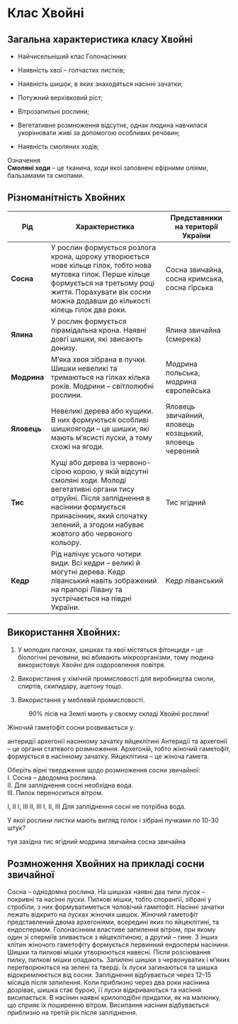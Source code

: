 # Клас Хвойні

## Загальна характеристика класу Хвойні


-   Найчисельніший клас Голонасінних

-   Наявність <span class="p1">хвої</span> – голчастих листків;

-   Наявність шишок, в яких знаходяться насінні зачатки;

-   Потужний верхівковий ріст;

-   Вітрозапильні рослини;

-   Вегетативне розмноження відсутнє, однак людина навчилася укорінювати живі за допомогою особливих речовин;

-   Наявність <span class="p1">смоляних ходів</span>;

<div class="eoz-wrap">
<span class="eoz">Означення</span>
<div class="eoz-text">
<b>Смолянi ходи</b> – це тканина, ходи якої заповненi ефiрними олiями, бальзамами та смолами.
</div>
</div>

## Різноманітність Хвойних

<table>
<thead>
<tr>
<th>Рiд</th>
<th>Характеристика</th>
<th>Представники на територiї України</th>
</tr>
</thead>
<tbody>
<tr>
<td><b>Сосна</b></td>
<td>У рослин формується розлога крона, щороку утворюється нове кільце гілок, тобто нова мутовка гілок. Перше кільце формується на третьому році життя. Порахувати вік сосни можна додавши до кількості кілець гілок два роки.</td>
<td>Сосна звичайна, сосна кримська, сосна гірська</td>
<tr>
<td><b>Ялина</b></td>
<td>У рослин формується пірамідальна крона. Наявні довгі шишки, які звисають донизу.</td>
<td>Ялина звичайна (смерека)</td>
</tr>
<tr>
<td><b>Модрина</b></td>
<td>М’яка хвоя зібрана в пучки. Шишки невеликі та тримаються на гілках кілька років. Модрини – світлолюбні рослини.</td>
<td>Модрина польська, модрина європейська</td>
</tr>
<tr>
<td><b>Яловець</b></td>
<td>Невеликі дерева або кущики. В них формуються особливі
шишкоягоди – це шишки, які мають м’ясисті луски, а тому схожі на ягоди.</td>
<td>Яловець звичайний, яловець козацький, яловець червоний</td>
</tr>
<tr>
<td><b>Тис</b></td>
<td>Кущі або дерева із червоно-сірою корою, у якій відсутні смоляні ходи. Молоді вегетативні органи тису отруйні. Після запліднення в насінини формується принасінник, який спочатку зелений, а згодом набуває жовтого або червоного кольору.</td>
<td>Тис ягідний</td>
</tr>
<tr>
<td><b>Кедр</b></td>
<td>Рід налічує усього чотири види. Всі кедри – великі й могутні дерева. Кедр ліванський навіть зображений на прапорі Лівану та зустрічається на півдні України.</td>
<td>Кедр ліванський</td>
</tr>
</tbody>
</table>

## Використання Хвойних:

1.  У молодих пагонах, шишках та хвої містяться <span class="p1">фітонциди</span> – це біологічні речовини, які вбивають мікроорганізми, тому людина використовує Хвойні для оздоровлення повітря.

2.  Використання у хімічній промисловості для виробництва смоли, спиртів, скипидару, ацетону тощо.

3.  Використання у меблевій промисловості.

<p align="center"><span class="p1">90% лісів на Землі мають у своєму складі Хвойні рослини!</span></p>

<quiz>
<question>
<p>Жіночий гаметофіт сосни розвивається у:</p>
<answer>антеридії</answer>
<answer>архегонії</answer>
<answer correct>насінному зачатку</answer>
<answer>яйцеклітині</answer>
<explanation>Антеридії та архегонії – це органи статевого розмноження. Архегоній, тобто жіночий гаметофіт, формується в насінному зачатку. Яйцеклітина – це жіноча гамета.</explanation>
</question>
<question>
<p>Оберіть вірні твердження щодо розмноження сосни звичайної:<br>
I. Сосна – дводомна рослина.<br>
II. Для запліднення сосні необхідна вода.<br>
III. Пилок переноситься вітром.</p>
І, ІІ</answer>
<answer correct>І, ІІІ</answer>
<answer>ІІ, ІІІ</answer>
<answer>І, ІІ, ІІІ</answer>
<explanation>Для запліднення сосні не потрібна вода.</explanation>
</question>
<question>
<p>У якої рослини листки мають вигляд голок і зібрані пучками по 10-30 штук?</p>
<answer>туя західна</answer> 
<answer>тис ягідний</answer> 
<answer correct>модрина звичайна</answer> 
<answer>сосна звичайна</answer>
</question>
</quiz>


## Розмноження Хвойних на прикладі сосни звичайної 

Сосна – однодомна рослина. На шишках наявні два типи лусок – покривні та насінні луски. Пилкові мішки, тобто спорангії, зібрані у стробіли, з них формуватиметься чоловічий гаметофіт. Насінні зачатки лежать відкрито на лусках жіночих шишок. Жіночий гаметофіт представлений двома архегоніями,
всередині яких по яйцеклітині, та ендоспермом. Голонасінним властиве запилення вітром, при якому один зі сперміїв зливається з яйцеклітиною, а другий – гине. З інших клітин жіночого гаметофіту формується первинний ендосперм насінини. Шишки та пилкові мішки утворюються навесні. Після
розсіювання пилку, пилкові мішки опадають. Запилені шишки з червонуватих і м’яких перетворюються на зелені та тверді. Їх луски загинаються та шишка відокремлюється від сосни. Запліднення відбувається через 12–15 місяців після запилення. Коли приблизно через два роки насінина дозріває, шишка стає бурою, її луски відкриваються та насіння висипається. В насінин наявні крилоподібні придатки, як на малюнку, що
сприяє їх поширенню вітром. Висипання насінин відбувається приблизно на третій рік після запліднення.
